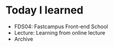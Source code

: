 # Today I learned
- FDS04: Fastcampus Front-end School
- Lecture: Learning from online lecture
- Archive
